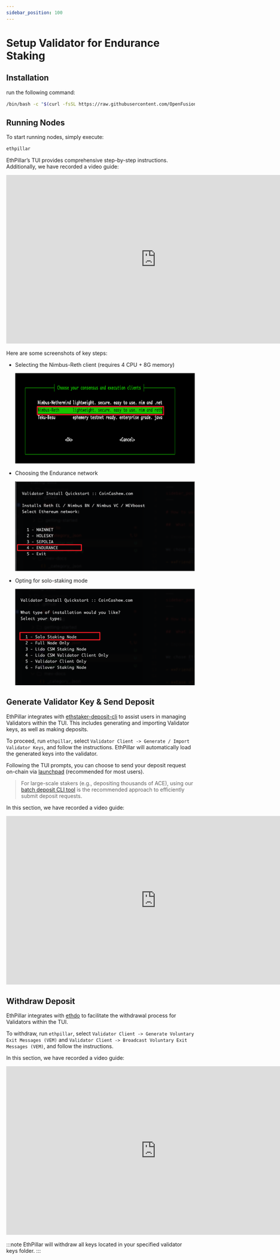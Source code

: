 ```yaml
---
sidebar_position: 100
---
```


# Setup Validator for Endurance Staking

## Installation

run the following command:

```sh
/bin/bash -c "$(curl -fsSL https://raw.githubusercontent.com/OpenFusionist/EthPillar-Endurance/main/install.sh)"
```

## Running Nodes

To start running nodes, simply execute:

```sh
ethpillar
```

EthPillar’s TUI provides comprehensive step-by-step instructions. Additionally, we have recorded a video guide:

<div align="center">
  <iframe 
    width="800"
    height="450"
    src="https://www.youtube.com/embed/YLuZPUW9Q9Q" 
    title="EthPillar Setup Guide" 
    frameborder="0" 
    allow="accelerometer; autoplay; clipboard-write; encrypted-media; gyroscope; picture-in-picture" 
    allowfullscreen
  ></iframe>
</div>

Here are some screenshots of key steps:

- Selecting the Nimbus-Reth client (requires 4 CPU + 8G memory)

  ![nimbus-reth](nimbus-reth.png)

- Choosing the Endurance network

  ![endurance](endurance.png)

- Opting for solo-staking mode

  ![solo-staking mode](solo-staking.png)

## Generate Validator Key & Send Deposit

EthPillar integrates with [ethstaker-deposit-cli](https://github.com/OpenFusionist/ethstaker-deposit-cli) to assist users in managing Validators within the TUI. This includes generating and importing Validator keys, as well as making deposits.

To proceed, run `ethpillar`, select `Validator Client -> Generate / Import Validator Keys`, and follow the instructions. EthPillar will automatically load the generated keys into the validator.

Following the TUI prompts, you can choose to send your deposit request on-chain via [launchpad](https://staking.fusionist.io) (recommended for most users).

> For large-scale stakers (e.g., depositing thousands of ACE), using our [batch deposit CLI tool](https://github.com/OpenFusionist/staking-batch-depositer) is the recommended approach to efficiently submit deposit requests.

In this section, we have recorded a video guide:

<div align="center">
  <iframe 
    width="800"
    height="450"
    src="https://www.youtube.com/embed/FBKbqM9yAJI" 
    title="EthPillar Validator Key Generation and Deposit" 
    frameborder="0" 
    allow="accelerometer; autoplay; clipboard-write; encrypted-media; gyroscope; picture-in-picture" 
    allowfullscreen
  ></iframe>
</div>

## Withdraw Deposit

EthPillar integrates with [ethdo](https://github.com/wealdtech/ethdo) to facilitate the withdrawal process for Validators within the TUI.

To withdraw, run `ethpillar`, select `Validator Client -> Generate Voluntary Exit Messages (VEM)` and `Validator Client -> Broadcast Voluntary Exit Messages (VEM)`, and follow the instructions.

In this section, we have recorded a video guide:

<div align="center">
  <iframe 
    width="800"
    height="450"
    src="https://www.youtube.com/embed/a0kuFdwUwco" 
    title="EthPillar Validator Exit Process" 
    frameborder="0" 
    allow="accelerometer; autoplay; clipboard-write; encrypted-media; gyroscope; picture-in-picture" 
    allowfullscreen
  ></iframe>
</div>


:::note
EthPillar will withdraw all keys located in your specified validator keys folder.
::: 
